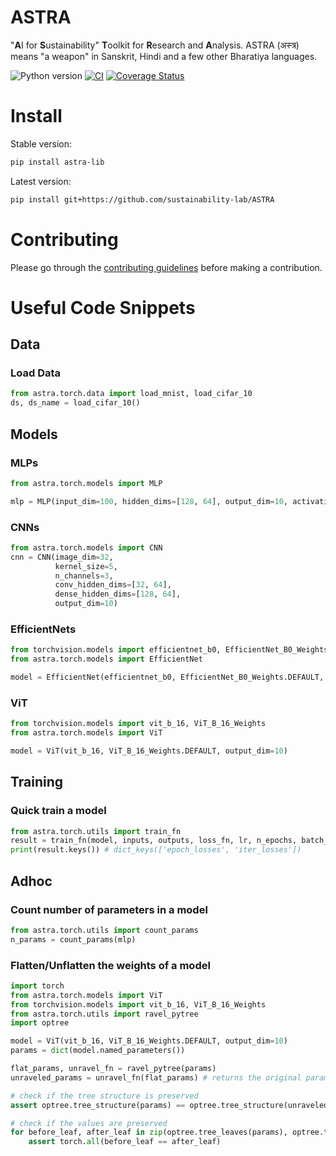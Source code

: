 # ASTRA
"**A**I for **S**ustainability" **T**oolkit for **R**esearch and **A**nalysis. ASTRA (अस्त्र) means "a weapon" in Sanskrit, Hindi and a few other Bharatiya languages.

![Python version](https://img.shields.io/badge/Python-3.9%2B-brightgreen)
[![CI](https://github.com/sustainability-lab/ASTRA/actions/workflows/CI.yml/badge.svg)](https://github.com/sustainability-lab/ASTRA/actions/workflows/CI.yml)
[![Coverage Status](https://coveralls.io/repos/github/sustainability-lab/ASTRA/badge.svg?branch=main)](https://coveralls.io/github/sustainability-lab/ASTRA?branch=main)

# Install

Stable version:
```bash
pip install astra-lib
```

Latest version:
```bash
pip install git+https://github.com/sustainability-lab/ASTRA
```


# Contributing
Please go through the [contributing guidelines](CONTRIBUTING.md) before making a contribution.


# Useful Code Snippets

## Data
### Load Data
```python
from astra.torch.data import load_mnist, load_cifar_10
ds, ds_name = load_cifar_10()
```

## Models
### MLPs
```python
from astra.torch.models import MLP

mlp = MLP(input_dim=100, hidden_dims=[128, 64], output_dim=10, activation="relu", dropout=0.1)
```

### CNNs
```python
from astra.torch.models import CNN
cnn = CNN(image_dim=32, 
          kernel_size=5, 
          n_channels=3, 
          conv_hidden_dims=[32, 64], 
          dense_hidden_dims=[128, 64], 
          output_dim=10)
```

### EfficientNets
```python
from torchvision.models import efficientnet_b0, EfficientNet_B0_Weights
from astra.torch.models import EfficientNet

model = EfficientNet(efficientnet_b0, EfficientNet_B0_Weights.DEFAULT, output_dim=10)
```

### ViT
```python
from torchvision.models import vit_b_16, ViT_B_16_Weights
from astra.torch.models import ViT

model = ViT(vit_b_16, ViT_B_16_Weights.DEFAULT, output_dim=10)
```

## Training
### Quick train a model
```python
from astra.torch.utils import train_fn
result = train_fn(model, inputs, outputs, loss_fn, lr, n_epochs, batch_size, enable_tqdm=True)
print(result.keys()) # dict_keys(['epoch_losses', 'iter_losses'])
```

## Adhoc
### Count number of parameters in a model
```python
from astra.torch.utils import count_params
n_params = count_params(mlp)
```

### Flatten/Unflatten the weights of a model
```python
import torch
from astra.torch.models import ViT
from torchvision.models import vit_b_16, ViT_B_16_Weights
from astra.torch.utils import ravel_pytree
import optree

model = ViT(vit_b_16, ViT_B_16_Weights.DEFAULT, output_dim=10)
params = dict(model.named_parameters())

flat_params, unravel_fn = ravel_pytree(params)
unraveled_params = unravel_fn(flat_params) # returns the original params

# check if the tree structure is preserved
assert optree.tree_structure(params) == optree.tree_structure(unraveled_params)

# check if the values are preserved
for before_leaf, after_leaf in zip(optree.tree_leaves(params), optree.tree_leaves(unraveled_params)):
    assert torch.all(before_leaf == after_leaf)
```